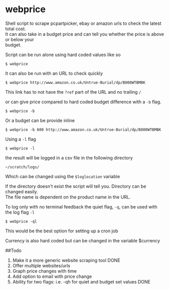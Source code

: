 webprice
========

Shell script to scrape pcpartpicker, ebay or amazon urls to check the latest total cost.        
It can also take in a budget price and can tell you whether the price is above or below your    
budget.                                                                                         
                                                                                                
Script can be run alone using hard coded values like so                                         
                                                                                                
    $ webprice                                                                                   
                                                                                                
It can also be run with an URL to check quickly                                                 
                                                                                                
    $ webprice http://www.amazon.co.uk/Untrue-Burial/dp/B000WTBMBK                               
                                                                                                
This link has to not have the `?ref` part of the URL and no trailing `/`

or can give price compared to hard coded  budget difference with a `-b` flag.                     
                                                                                                
    $ webprice -b                                                                                
                                                                                                
Or a budget can be provide inline                                                               
                                                                                                
    $ webprice -b 600 http://www.amazon.co.uk/Untrue-Burial/dp/B000WTBMBK                        
                                                                                                
Using a `-l` flag                                                                                 
                                                                                                
    $ webprice -l                                                                                
                                                                                                
the result will be logged in a csv file in the following directory                              
                                                                                                
    ~/scratch/logs/                                                                              
                                                                                                
Which can be changed using the `$loglocation` variable
    
If the directory doesn't exist the script will tell you. Directory can be changed easily.       
The file name is dependent on the product name in the URL.                                      
                                                                                                
To log only with no terminal feedback the quiet flag, `-q`, can be used with the log flag `-l`      
                                                                                                
    $ webprice -ql                                                                               
                                                                                                
This would be the best option for setting up a cron job                                         

Currency is also hard coded but can be changed in the variable $currency
                                                                                                
##Todo                                                                                            

1) Make it a more generic website scraping tool DONE                                            
2) Offer multiple websites/urls                                                                 
3) Graph price changes with time                                                                
4) Add option to email with price change                                                        
5) Ability for two flags: i.e. -qh for quiet and budget set values DONE                         
